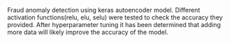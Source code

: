 Fraud anomaly detection using keras autoencoder model. 
Different activation functions(relu, elu, selu) were tested to check the accuracy they provided.
After hyperparameter tuning it has been determined that adding more data will likely improve the accuracy of the model.
